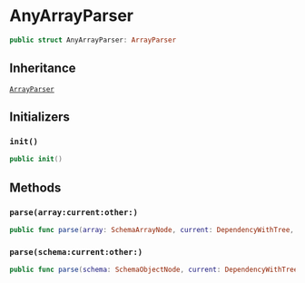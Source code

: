 # AnyArrayParser

``` swift
public struct AnyArrayParser: ArrayParser
```

## Inheritance

[`ArrayParser`](./ArrayParser)

## Initializers

### `init()`

``` swift
public init()
```

## Methods

### `parse(array:current:other:)`

``` swift
public func parse(array: SchemaArrayNode, current: DependencyWithTree, other: [DependencyWithTree]) throws -> SchemaArrayModel
```

### `parse(schema:current:other:)`

``` swift
public func parse(schema: SchemaObjectNode, current: DependencyWithTree, other: [DependencyWithTree]) throws -> SchemaArrayModel.PossibleType
```
